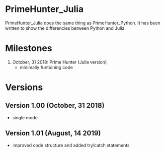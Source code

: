 # PrimeHunter_Julia
PrimeHunter_Julia does the same thing as PrimeHunter_Python. It has been written to show the differencies between Python and Julia. 

# Milestones 
1. October, 31 2018: Prime Hunter (Julia version)
   - minimally funtioning code

# Versions
## Version 1.00 (October, 31 2018)
- single mode
## Version 1.01 (August, 14 2019)
- improved code structure and added try/catch statements
